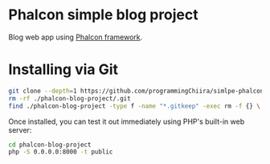 # Phalcon simple blog project

Blog web app using  [Phalcon framework](https://phalcon.io).

# Installing via Git

```bash
git clone --depth=1 https://github.com/programmingChiira/simlpe-phalcon-blog phalcon-blog-project
rm -rf ./phalcon-blog-project/.git
find ./phalcon-blog-project -type f -name "*.gitkeep" -exec rm -f {} \;
```

Once installed, you can test it out immediately using PHP's built-in web server:

```bash
cd phalcon-blog-project
php -S 0.0.0.0:8000 -t public
```
